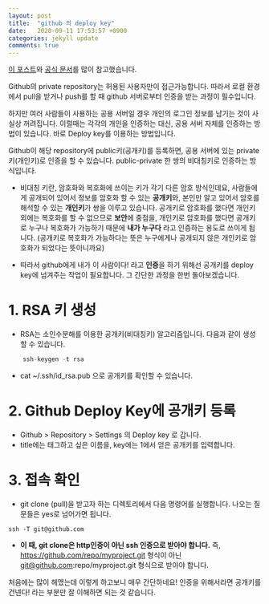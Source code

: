 ```yaml
---
layout: post
title:  "github 의 deploy key"
date:   2020-09-11 17:53:57 +0900
categories: jekyll update
comments: true
---
```

[이 포스트](https://blog.leocat.kr/notes/2017/11/27/github-deploy-key)와 [공식 문서](https://developer.github.com/v3/guides/managing-deploy-keys/#deploy-keys)를 많이 참고했습니다. 

Github의 private repository는 허용된 사용자만이 접근가능합니다. 따라서 로컬 환경에서 pull을 받거나 push를 할 때 github 서버로부터 인증을 받는 과정이 필수입니다. 

하지만 여러 사람들이 사용하는 공용 서버일 경우 개인의 로그인 정보를 남기는 것이 사실상 꺼려집니다. 이럴때는 각각의 개인을 인증하는 대신, 공용 서버 자체를 인증하는 방법이 있습니다. 바로 Deploy key를 이용하는 방법입니다. 

Github이 해당 repository에 public키(공개키)를 등록하면, 공용 서버에 있는 private 키(개인키)로 인증을 할 수 있습니다. public-private 한 쌍의 비대칭키로 인증하는 방식입니다. 

- 비대칭 키란, 암호화와 복호화에 쓰이는 키가 각기 다른 암호 방식인데요, 사람들에게 공개되어 있어서 정보를 암호화 할 수 있는 **공개키**와, 본인만 알고 있어서 암호를 해석할 수 있는 **개인키**가 쌍을 이루고 있습니다. 공개키로 암호화를 했다면 개인키외에는 복호화를 할 수 없으므로 **보안**에 중점을, 개인키로 암호화를 했다면 공개키로 누구나 복호화가 가능하기 때문에 **내가 누구다** 라고 인증하는 용도로 쓰이게 됩니다. (공개키로 복호화가 가능하다는 뜻은 누구에게나 공개되지 않은 개인키로 암호화가 되었다는 뜻이니까요)

- 따라서 github에게 내가 이 사람이다! 라고 **인증**을 하기 위해선 공개키를 deploy key에 넘겨주는 작업이 필요합니다. 그 간단한 과정을 한번 돌아보겠습니다. 

# 1. RSA 키 생성
- RSA는 소인수분해를 이용한 공개키(비대칭키) 알고리즘입니다. 다음과 같이 생성할 수 있습니다. 
```javascript
    ssh-keygen -t rsa
```
- cat ~/.ssh/id_rsa.pub 으로 공개키를 확인할 수 있습니다.

# 2. Github Deploy Key에 공개키 등록
- Github > Repository > Settings 의 Deploy key 로 갑니다. 
- title에는 태그하고 싶은 이름을, key에는 1에서 얻은 공개키를 입력합니다. 

# 3. 접속 확인
- git clone (pull)을 받고자 하는 디렉토리에서 다음 명령어를 실행합니다. 나오는 질문들은 yes로 넘어가면 됩니다. 
```
ssh -T git@github.com
```
- **이 때, git clone은 http인증이 아닌 ssh 인증으로 받아야 합니다.** 즉, https://github.com/repo/myproject.git 형식이 아닌 git@github.com:repo/myproject.git 형식으로 받아야 합니다. 

처음에는 많이 헤맸는데 이렇게 하고보니 매우 간단하네요! 인증을 위해서라면 공개키를 건넨다! 라는 부분만 잘 이해하면 되는 것 같습니다.
